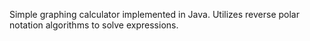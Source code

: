 Simple graphing calculator implemented in Java. Utilizes reverse polar notation algorithms to solve expressions.

